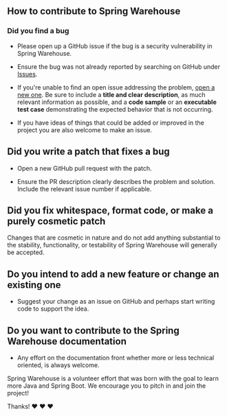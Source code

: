 ## How to contribute to Spring Warehouse

### Did you find a bug

* Please open up a GitHub issue if the bug is a security vulnerability in Spring Warehouse.

* Ensure the bug was not already reported by searching on GitHub
  under [Issues](https://github.com/averageflow/spring-warehouse/issues).

* If you're unable to find an open issue addressing the
  problem, [open a new one](https://github.com/averageflow/spring-warehouse/issues/new). Be sure to include a **title
  and clear description**, as much relevant information as possible, and a **code sample** or an **executable test
  case** demonstrating the expected behavior that is not occurring.

* If you have ideas of things that could be added or improved in the project you are also welcome to make an issue.

## Did you write a patch that fixes a bug

* Open a new GitHub pull request with the patch.

* Ensure the PR description clearly describes the problem and solution. Include the relevant issue number if applicable.

## Did you fix whitespace, format code, or make a purely cosmetic patch

Changes that are cosmetic in nature and do not add anything substantial to the stability, functionality, or testability
of Spring Warehouse will generally be accepted.

## Do you intend to add a new feature or change an existing one

* Suggest your change as an issue on GitHub and perhaps start writing code to support the idea.

## Do you want to contribute to the Spring Warehouse documentation

* Any effort on the documentation front whether more or less technical oriented, is always welcome.

Spring Warehouse is a volunteer effort that was born with the goal to learn more Java and Spring Boot. We encourage you
to pitch in and join the project!

Thanks! :heart: :heart: :heart:

